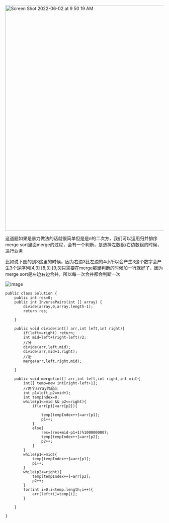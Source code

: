 <img width="718" alt="Screen Shot 2022-06-02 at 9 50 19 AM" src="https://user-images.githubusercontent.com/59748598/171682687-5489c1d1-3de9-46f8-a09d-91c904b9a3da.png">

这道题如果是暴力做法的话就很简单但是是n的二次方，我们可以运用归并排序merge sort里面merge的过程，会有一个判断，是选择左数组/右边数组的时候，进行业务

比如说下图的到3这里的时候，因为右边3比左边的4小所以会产生3这个数字会产生3个逆序列[4,3] [8,3] [9,3]只需要在merge那里判断的时候加一行就好了，因为merge sort是左边右边合并，所以每一次合并都会判断一次

![image](https://user-images.githubusercontent.com/59748598/171683277-302adc00-92ca-44eb-bafe-bca2b567a956.png)


```` 
public class Solution {
    public int res=0;
    public int InversePairs(int [] array) {
        divide(array,0,array.length-1);
        return res;
        
    }
    
    public void divide(int[] arr,int left,int right){
        if(left>=right) return;
        int mid=left+(right-left)/2;
        //分
        divide(arr,left,mid);
        divide(arr,mid+1,right);
        //治
        merge(arr,left,right,mid);
        
    }
    
    public void merge(int[] arr,int left,int right,int mid){
        int[] temp=new int[right-left+1];
        //两个array的起点
        int p1=left,p2=mid+1;
        int tempIndex=0;
        while(p1<=mid && p2<=right){
            if(arr[p1]<arr[p2]){
                
                temp[tempIndex++]=arr[p1];
                p1++;
            }
            else{
                res=(res+mid-p1+1)%1000000007;
                temp[tempIndex++]=arr[p2];
                p2++;
            }
        }
        while(p1<=mid){
            temp[tempIndex++]=arr[p1];
            p1++;
        }
        while(p2<=right){
            temp[tempIndex++]=arr[p2];
            p2++;
        }
        for(int i=0;i<temp.length;i++){
            arr[left+i]=temp[i];
        }
        
    }
   
}
````



